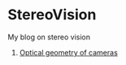 # StereoVision
My blog on stereo vision

1.  [Optical geometry of cameras](docs/cameras/cameras.pdf)
